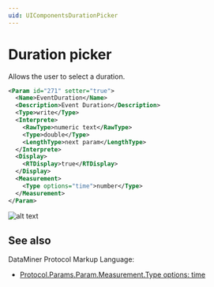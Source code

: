 ```yaml
---
uid: UIComponentsDurationPicker
---
```


# Duration picker

Allows the user to select a duration.

```xml
<Param id="271" setter="true">
  <Name>EventDuration</Name>
  <Description>Event Duration</Description>
  <Type>write</Type>
  <Interprete>
    <RawType>numeric text</RawType>
    <Type>double</Type>
    <LengthType>next param</LengthType>
  </Interprete>
  <Display>
    <RTDisplay>true</RTDisplay>
  </Display>
  <Measurement>
    <Type options="time">number</Type>
  </Measurement>
</Param>
```

![alt text](~/develop/images/uidurationpicker.png "DataMiner Cube duration picker")

## See also

DataMiner Protocol Markup Language:

- [Protocol.Params.Param.Measurement.Type options: time](xref:Protocol.Params.Param.Measurement.Type-options#options-for-measurement-type-number)
